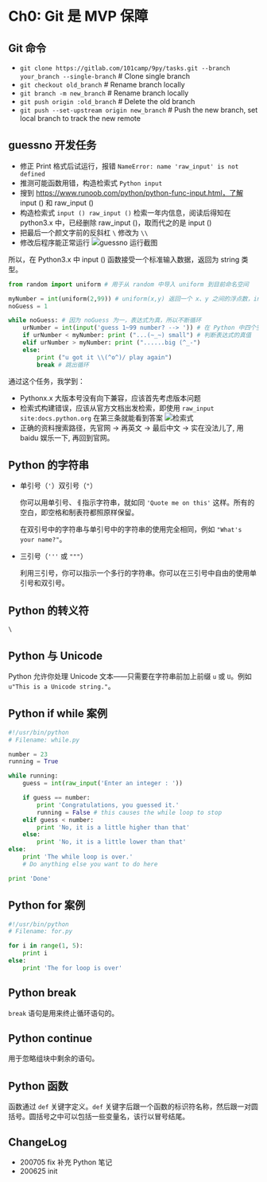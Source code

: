 # Ch0: Git 是 MVP 保障

## Git 命令

- `git clone https://gitlab.com/101camp/9py/tasks.git --branch your_branch --single-branch` # Clone single branch
- `git checkout old_branch` # Rename branch locally
- `git branch -m new_branch` # Rename branch locally
- `git push origin :old_branch` # Delete the old branch
- `git push --set-upstream origin new_branch` # Push the new branch, set local branch to track the new remote

## guessno 开发任务

- 修正 Print 格式后试运行，报错 `NameError: name 'raw_input' is not defined`
- 推测可能函数用错，构造检索式 `Python input`
- 搜到 https://www.runoob.com/python/python-func-input.html，了解 input () 和 raw_input ()
- 构造检索式 `input () raw_input ()` 检索一年内信息，阅读后得知在 python3.x 中，已经删除 raw_input ()，取而代之的是 input ()
- 把最后一个颜文字前的反斜杠 `\` 修改为 `\\`
- 修改后程序能正常运行 ![guessno 运行截图](https://i.loli.net/2019/07/18/5d3049e8702fa86761.png)

所以，在 Python3.x 中 input () 函数接受一个标准输入数据，返回为 string 类型。

``` python
from random import uniform # 用于从 random 中导入 uniform 到目前命名空间

myNumber = int(uniform(2,99)) # uniform(x,y) 返回一个 x、y 之间的浮点数，int() 将其转化为整形，并存入 myNumber
noGuess = 1

while noGuess: # 因为 noGuess 为一，表达式为真，所以不断循环
    urNumber = int(input('guess 1~99 number? --> ')) # 在 Python 中四个空格作为缩进显示嵌套关系
    if urNumber < myNumber: print ("...(~_~) small") # 判断表达式的真值
    elif urNumber > myNumber: print ("......big (^_-")
    else:
        print ("u got it \\(^o^)/ play again")
        break # 跳出循环
```

通过这个任务，我学到：

- Pythonx.x 大版本号没有向下兼容，应该首先考虑版本问题
- 检索式构建错误，应该从官方文档出发检索，即使用 `raw_input site:docs.python.org` 在第三条就能看到答案 ![检索式](https://i.loli.net/2019/07/18/5d3043f5b09e244249.png)
- 正确的资料搜索路径，先官网 -> 再英文 -> 最后中文 -> 实在没法儿了, 用 baidu 娱乐一下, 再回到官网。

## Python 的字符串

- 单引号（`'`）双引号（`"`）

    你可以用单引号、ㅔ指示字符串，就如同 `'Quote me on this'` 这样。所有的空白，即空格和制表符都照原样保留。

    在双引号中的字符串与单引号中的字符串的使用完全相同，例如 `"What's your name?"`。

- 三引号（`'''` 或 `"""`）

    利用三引号，你可以指示一个多行的字符串。你可以在三引号中自由的使用单引号和双引号。

## Python 的转义符

`\`

## Python 与 Unicode

Python 允许你处理 Unicode 文本——只需要在字符串前加上前缀 `u` 或 `U`。例如 `u"This is a Unicode string."`。

## Python if while 案例

``` python
#!/usr/bin/python
# Filename: while.py

number = 23
running = True

while running:
    guess = int(raw_input('Enter an integer : '))

    if guess == number:
        print 'Congratulations, you guessed it.' 
        running = False # this causes the while loop to stop
    elif guess < number:
        print 'No, it is a little higher than that' 
    else:
        print 'No, it is a little lower than that' 
else:
    print 'The while loop is over.' 
    # Do anything else you want to do here

print 'Done'
```

## Python for 案例

``` python
#!/usr/bin/python
# Filename: for.py

for i in range(1, 5):
    print i
else:
    print 'The for loop is over'
```

## Python break

`break` 语句是用来终止循环语句的。

## Python continue

用于忽略组块中剩余的语句。

## Python 函数

函数通过 `def` 关键字定义。`def` 关键字后跟一个函数的标识符名称，然后跟一对圆括号。圆括号之中可以包括一些变量名，该行以冒号结尾。

## ChangeLog

- 200705 fix 补充 Python 笔记
- 200625 init
